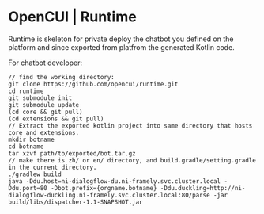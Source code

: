 # OpenCUI | Runtime

Runtime is skeleton for private deploy the chatbot you defined on the platform and since exported from platfrom the generated Kotlin code. 

For chatbot developer:
```
// find the working directory:
git clone https://github.com/opencui/runtime.git
cd runtime
git submodule init
git submodule update
(cd core && git pull)
(cd extensions && git pull)
// Extract the exported kotlin project into same directory that hosts core and extensions. 
mkdir botname
cd botname
tar xzvf path/to/exported/bot.tar.gz
// make there is zh/ or en/ directory, and build.gradle/setting.gradle in the current directory.
./gradlew build
java -Ddu.host=ni-dialogflow-du.ni-framely.svc.cluster.local -Ddu.port=80 -Dbot.prefix={orgname.botname} -Ddu.duckling=http://ni-dialogflow-duckling.ni-framely.svc.cluster.local:80/parse -jar build/libs/dispatcher-1.1-SNAPSHOT.jar

```
